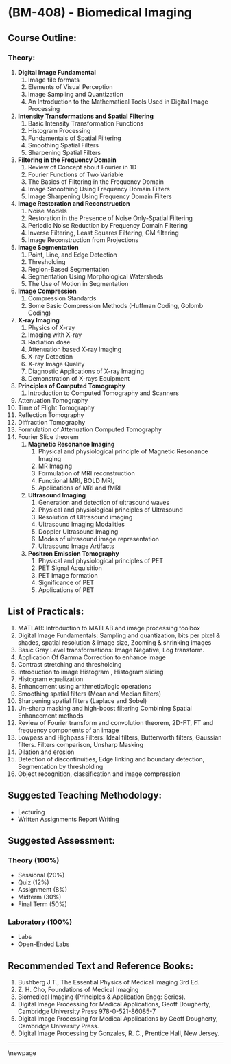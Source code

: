 # **(BM-408) - Biomedical Imaging**

## **Course Outline:**

### **Theory:**

1. **Digital Image Fundamental**
   1. Image file formats
   1. Elements of Visual Perception
   1. Image Sampling and Quantization
   1. An Introduction to the Mathematical Tools Used in Digital Image Processing
1. **Intensity Transformations and Spatial Filtering**
   1. Basic Intensity Transformation Functions
   1. Histogram Processing
   1. Fundamentals of Spatial Filtering
   1. Smoothing Spatial Filters
   1. Sharpening Spatial Filters
1. **Filtering in the Frequency Domain**
   1. Review of Concept about Fourier in 1D
   1. Fourier Functions of Two Variable
   1. The Basics of Filtering in the Frequency Domain
   1. Image Smoothing Using Frequency Domain Filters
   1. Image Sharpening Using Frequency Domain Filters
1. **Image Restoration and Reconstruction**
   1. Noise Models
   1. Restoration in the Presence of Noise Only-Spatial Filtering
   1. Periodic Noise Reduction by Frequency Domain Filtering
   1. Inverse Filtering, Least Squares Filtering, GM filtering
   1. Image Reconstruction from Projections
1. **Image Segmentation**
   1. Point, Line, and Edge Detection
   1. Thresholding
   1. Region-Based Segmentation
   1. Segmentation Using Morphological Watersheds
   1. The Use of Motion in Segmentation
1. **Image Compression**
   1. Compression Standards
   1. Some Basic Compression Methods (Huffman Coding, Golomb Coding)
1. **X-ray Imaging**
   1. Physics of X-ray
   1. Imaging with X-ray
   1. Radiation dose
   1. Attenuation based X-ray Imaging
   1. X-ray Detection
   1. X-ray Image Quality
   1. Diagnostic Applications of X-ray Imaging
   1. Demonstration of X-rays Equipment
1. **Principles of Computed Tomography**
   1. Introduction to Computed Tomography and Scanners
1. Attenuation Tomography
1. Time of Flight Tomography
1. Reflection Tomography
1. Diffraction Tomography
1. Formulation of Attenuation Computed Tomography
1. Fourier Slice theorem
   1. **Magnetic Resonance Imaging**
      1. Physical and physiological principle of Magnetic Resonance Imaging
      1. MR Imaging
      1. Formulation of MRI reconstruction
      1. Functional MRI, BOLD MRI,
      1. Applications of MRI and fMRI
   1. **Ultrasound Imaging**
      1. Generation and detection of ultrasound waves
      1. Physical and physiological principles of Ultrasound
      1. Resolution of Ultrasound imaging
      1. Ultrasound Imaging Modalities
      1. Doppler Ultrasound Imaging
      1. Modes of ultrasound image representation
      1. Ultrasound Image Artifacts
   1. **Positron Emission Tomography**
      1. Physical and physiological principles of PET
      1. PET Signal Acquisition
      1. PET Image formation
      1. Significance of PET
      1. Applications of PET

## **List of Practicals:**
1. MATLAB: Introduction to MATLAB and image processing toolbox
1. Digital Image Fundamentals: Sampling and quantization, bits per pixel & shades, spatial resolution & image size, Zooming & shrinking images
1. Basic Gray Level transformations: Image Negative, Log transform.
1. Application Of Gamma Correction to enhance image
1. Contrast stretching and thresholding
1. Introduction to image Histogram , Histogram sliding
1. Histogram equalization
1. Enhancement using arithmetic/logic operations
1. Smoothing spatial filters (Mean and Median filters)
1. Sharpening spatial filters (Laplace and Sobel)
1. Un-sharp masking and high-boost filtering Combining Spatial Enhancement methods
1. Review of Fourier transform and convolution theorem, 2D-FT, FT and frequency components of an image
1. Lowpass and Highpass Filters: Ideal filters, Butterworth filters, Gaussian filters. Filters comparison, Unsharp Masking
1. Dilation and erosion
1. Detection of discontinuities, Edge linking and boundary detection, Segmentation by thresholding
1. Object recognition, classification and image compression

## **Suggested Teaching Methodology:**

- Lecturing
- Written Assignments Report Writing

## **Suggested Assessment:**

### **Theory (100%)**

- Sessional (20%)
- Quiz (12%)
- Assignment (8%)
- Midterm (30%)
- Final Term (50%)

### **Laboratory (100%)**

- Labs
- Open-Ended Labs

## **Recommended Text and Reference Books:**

1. Bushberg J.T., The Essential Physics of Medical Imaging 3rd Ed.
1. Z. H. Cho, Foundations of Medical Imaging
1. Biomedical Imaging (Principles & Application Engg: Series).
1. Digital Image Processing for Medical Applications, Geoff Dougherty, Cambridge University Press 978-0-521-86085-7
2. Digital Image Processing for Medical Applications by Geoff Dougherty, Cambridge University Press.
3. Digital Image Processing by Gonzales, R. C., Prentice Hall, New Jersey.

___
\newpage